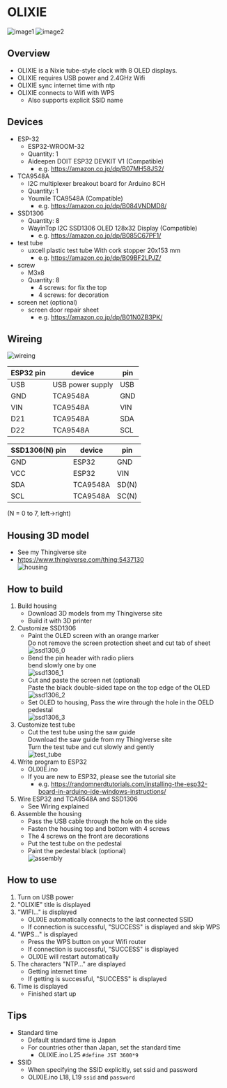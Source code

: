 # OLIXIE

![image1](image/OLIXIE_image0.png) ![image2](image/OLIXIE_image1.png)

## Overview
* OLIXIE is a Nixie tube-style clock with 8 OLED displays.
* OLIXIE requires USB power and 2.4GHz Wifi
* OLIXIE sync internet time with ntp
* OLIXIE connects to Wifi with WPS
   * Also supports explicit SSID name
   
## Devices
* ESP-32
  * ESP32-WROOM-32 
  * Quantity: 1
  * Aideepen DOIT ESP32 DEVKIT V1 (Compatible)
    * e.g. https://amazon.co.jp/dp/B07MH58JS2/
* TCA9548A
  * I2C multiplexer breakout board for Arduino 8CH
  * Quantity: 1
  * Youmile TCA9548A (Compatible)
    * e.g. https://amazon.co.jp/dp/B084VNDMD8/
* SSD1306
  * Quantity: 8
  * WayinTop I2C SSD1306 OLED 128x32 Display (Compatible)
    * e.g. https://amazon.co.jp/dp/B085C67PF1/
* test tube
  * uxcell plastic test tube With cork stopper 20x153 mm
    * e.g. https://amazon.co.jp/dp/B09BF2LPJZ/
* screw
  * M3x8
  * Quantity: 8
    * 4 screws: for fix the top
    * 4 screws: for decoration
* screen net (optional)
  * screen door repair sheet
    * e.g. https://amazon.co.jp/dp/B01N0ZB3PK/
## Wireing
![wireing](image/wireing.png)

| ESP32 pin	| device | pin |
| ---- | ---- | ---- | 
| USB | USB power supply | USB |
| GND | TCA9548A | GND |
| VIN | TCA9548A | VIN |
| D21 | TCA9548A | SDA |
| D22 | TCA9548A | SCL |
  
| SSD1306(N) pin	| device | pin |
| ---- | ---- | ---- |
| GND | ESP32 | GND |
| VCC | ESP32 | VIN |
| SDA | TCA9548A | SD(N) |
| SCL | TCA9548A | SC(N) |

(N = 0 to 7, left->right)

## Housing 3D model
* See my Thingiverse site
* https://www.thingiverse.com/thing:5437130  
![housing](image/housing.png)

## How to build
1. Build housing
    * Download 3D models from my Thingiverse site
    * Build it with 3D printer
2. Customize SSD1306
    * Paint the OLED screen with an orange marker  
Do not remove the screen protection sheet and cut tab of sheet  
![ssd1306_0](image/ssd1306_0.png)
    * Bend the pin header with radio pliers  
bend slowly one by one  
![ssd1306_1](image/ssd1306_1.png)
    * Cut and paste the screen net (optional)  
Paste the black double-sided tape on the top edge of the OLED  
![ssd1306_2](image/ssd1306_2.png)
    * Set OLED to housing, Pass the wire through the hole in the OELD pedestal  
![ssd1306_3](image/ssd1306_3.png)
3. Customize test tube
    * Cut the test tube using the saw guide  
Download the saw guide from my Thingiverse site  
Turn the test tube and cut slowly and gently  
![test_tube](image/test_tube.png)
4. Write program to ESP32
    * OLIXIE.ino
    * If you are new to ESP32, please see the tutorial site
        * e.g. https://randomnerdtutorials.com/installing-the-esp32-board-in-arduino-ide-windows-instructions/
5. Wire ESP32 and TCA9548A and SSD1306
    * See Wiring explained
7. Assemble the housing
    * Pass the USB cable through the hole on the side
    * Fasten the housing top and bottom with 4 screws
    * The 4 screws on the front are decorations
    * Put the test tube on the pedestal
    * Paint the pedestal black (optional)  
![assembly](image/assembly.png)

## How to use
1. Turn on USB power
2. "OLIXIE" title is displayed
3. "WIFI..." is displayed
    * OLIXIE automatically connects to the last connected SSID
    * If connection is successful, "SUCCESS" is displayed and skip WPS
4. "WPS..." is displayed
    * Press the WPS button on your Wifi router
    * If connection is successful, "SUCCESS" is displayed
    * OLIXIE will restart automatically
5. The characters "NTP..." are displayed
    * Getting internet time
    * If getting is successful, "SUCCESS" is displayed
6. Time is displayed
    * Finished start up

## Tips
* Standard time
  * Default standard time is Japan
  * For countries other than Japan, set the standard time
    * OLIXIE.ino L25 `#define JST 3600*9`
* SSID 
  * When specifying the SSID explicitly, set ssid and password
  * OLIXIE.ino L18, L19 `ssid` and `password`
